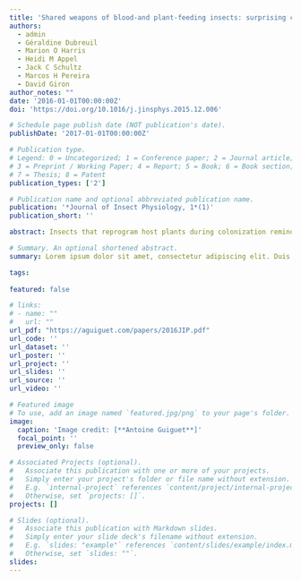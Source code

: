 ```yaml
---
title: 'Shared weapons of blood-and plant-feeding insects: surprising commonalities for manipulating hosts'
authors:
  - admin
  - Géraldine Dubreuil
  - Marion O Harris
  - Heidi M Appel
  - Jack C Schultz
  - Marcos H Pereira
  - David Giron
author_notes: ""
date: '2016-01-01T00:00:00Z'
doi: 'https://doi.org/10.1016/j.jinsphys.2015.12.006'

# Schedule page publish date (NOT publication's date).
publishDate: '2017-01-01T00:00:00Z'

# Publication type.
# Legend: 0 = Uncategorized; 1 = Conference paper; 2 = Journal article;
# 3 = Preprint / Working Paper; 4 = Report; 5 = Book; 6 = Book section;
# 7 = Thesis; 8 = Patent
publication_types: ['2']

# Publication name and optional abbreviated publication name.
publication: '*Journal of Insect Physiology, 1*(1)'
publication_short: ''

abstract: Insects that reprogram host plants during colonization remind us that the insect side of plant–insect story is just as interesting as the plant side. Insect effectors secreted by the salivary glands play an important role in plant reprogramming. Recent discoveries point to large numbers of salivary effectors being produced by a single herbivore species. Since genetic and functional characterization of effectors is an arduous task, narrowing the field of candidates is useful. We present ideas about types and functions of effectors from research on blood-feeding parasites and their mammalian hosts. Because of their importance for human health, blood-feeding parasites have more tools from genomics and other – omics than plant-feeding parasites. Four themes have emerged, (1) mechanical damage resulting from attack by blood-feeding parasites triggers “early danger signals” in mammalian hosts, which are mediated by eATP, calcium, and hydrogen peroxide, (2) mammalian hosts need to modulate their immune responses to the three “early danger signals” and use apyrases, calreticulins, and peroxiredoxins, respectively, to achieve this, (3) blood-feeding parasites, like their mammalian hosts, rely on some of the same “early danger signals” and modulate their immune responses using the same proteins, and (4) blood-feeding parasites deploy apyrases, calreticulins, and peroxiredoxins in their saliva to manipulate the “danger signals” of their mammalian hosts. We review emerging evidence that plant-feeding insects also interfere with “early danger signals” of their hosts by deploying apyrases, calreticulins and peroxiredoxins in saliva. Given emerging links between these molecules, and plant growth and defense, we propose that these effectors interfere with phytohormone signaling, and therefore have a special importance for gall-inducing and leaf-mining insects, which manipulate host-plants to create better food and shelter.

# Summary. An optional shortened abstract.
summary: Lorem ipsum dolor sit amet, consectetur adipiscing elit. Duis posuere tellus ac convallis placerat. Proin tincidunt magna sed ex sollicitudin condimentum.

tags:
 
featured: false

# links:
# - name: ""
#   url: ""
url_pdf: "https://aguiguet.com/papers/2016JIP.pdf"
url_code: ''
url_dataset: ''
url_poster: ''
url_project: ''
url_slides: ''
url_source: ''
url_video: ''

# Featured image
# To use, add an image named `featured.jpg/png` to your page's folder.
image:
  caption: 'Image credit: [**Antoine Guiguet**]'
  focal_point: ''
  preview_only: false

# Associated Projects (optional).
#   Associate this publication with one or more of your projects.
#   Simply enter your project's folder or file name without extension.
#   E.g. `internal-project` references `content/project/internal-project/index.md`.
#   Otherwise, set `projects: []`.
projects: []

# Slides (optional).
#   Associate this publication with Markdown slides.
#   Simply enter your slide deck's filename without extension.
#   E.g. `slides: "example"` references `content/slides/example/index.md`.
#   Otherwise, set `slides: ""`.
slides:
---
```

